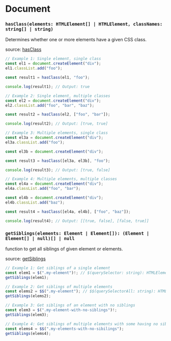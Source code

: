 # Document

### `hasClass(elements: HTMLElement[] | HTMLElement, classNames: string[] | string)`

Determines whether one or more elements have a given CSS class.

source: [hasClass](../src/ts/document.ts#hasClass)

```typescript
// Example 1: Single element, single class
const el1 = document.createElement("div");
el1.classList.add("foo");

const result1 = hasClass(el1, "foo");

console.log(result1); // Output: true

// Example 2: Single element, multiple classes
const el2 = document.createElement("div");
el2.classList.add("foo", "bar", "baz");

const result2 = hasClass(el2, ["foo", "bar"]);

console.log(result2); // Output: [true, true]

// Example 3: Multiple elements, single class
const el3a = document.createElement("div");
el3a.classList.add("foo");

const el3b = document.createElement("div");

const result3 = hasClass([el3a, el3b], "foo");

console.log(result3); // Output: [true, false]

// Example 4: Multiple elements, multiple classes
const el4a = document.createElement("div");
el4a.classList.add("foo", "bar");

const el4b = document.createElement("div");
el4b.classList.add("baz");

const result4 = hasClass([el4a, el4b], ["foo", "baz"]);

console.log(result4); // Output: [[true, false], [false, true]]
```

### `getSiblings(elements: Element | Element[]): (Element | Element[] | null)[] | null`

function to get all siblings of given element or elements.

source: [getSiblings](../src/ts/document.ts#getSiblings)

```typescript
// Example 1: Get siblings of a single element
const elem1 = $(".my-element")!; // $(querySelector: string): HTMLElement | null
getSiblings(elem1);

// Example 2: Get siblings of multiple elements
const elems2 = $$(".my-element"); // $$(querySelectorAll: string): HTMLElement[]
getSiblings(elems2);

// Example 3: Get siblings of an element with no siblings
const elem3 = $(".my-element-with-no-siblings")!;
getSiblings(elem3);

// Example 4: Get siblings of multiple elements with some having no siblings
const elems4 = $$(".my-elements-with-no-sibilings");
getSiblings(elems4);
```
